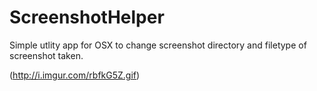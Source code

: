 # ScreenshotHelper
Simple utlity app for OSX to change screenshot directory and filetype of screenshot taken.

(http://i.imgur.com/rbfkG5Z.gif)
